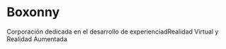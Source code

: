 # Boxonny
Corporación dedicada en el desarrollo de experienciadRealidad Virtual y Realidad Aumentada

